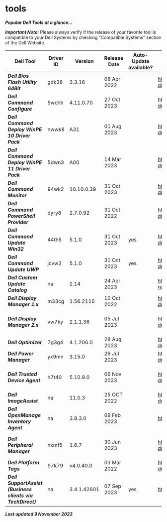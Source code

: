 # tools 

***Popular Dell Tools at a glance...*** 

 

***Important Note:*** Please always verify if the release of your favorite tool is compatible to your Dell Systems by checking "Compatible Systems" section of the Dell Website.  

 
|Dell Tool | Driver ID | Version | Release Date | Auto-Update available? | Link | Comments |
|----|----|----|----|----|----|----|
| ***Dell Bios Flash Utility 64Bit*** | gdk36 | 3.3.16 | 08 Apr 2022 | | https://www.dell.com/support/home/en-us/drivers/driversdetails?driverid=gdk36 |na | 
|***Dell Command Configure*** | 5wchh | 4.11.0.70 | 27 Oct 2023| | https://www.dell.com/support/home/en-us/drivers/driversdetails?driverid=5wchh|na | 
|***Dell Command Deploy WinPE 10 Driver Pack*** | hwwk8 | A31 | 01 Aug 2023 | | https://www.dell.com/support/home/en-us/drivers/driversdetails?driverid=hwwk8 | Driver Pack summary > https://www.dell.com/support/kbdoc/en-us/000108642/winpe-10-driver-pack | 
|***Dell Command Deploy WinPE 11 Driver Pack*** | 5dwn3 | A00 | 14 Mar 2023 | | https://www.dell.com/support/home/en-us/drivers/driversdetails?driverid=5dwn3 | Driver Pack summary > https://www.dell.com/support/kbdoc/en-us/000211541/winpe-11-driver-pack | 
|***Dell Command Monitor*** | 94wk2 | 10.10.0.39 | 31 Oct 2023 | | https://www.dell.com/support/home/en-us/drivers/driversdetails?driverid=94wk2 |na | 
|***Dell Command PowerShell Provider*** | dyry8 | 2.7.0.92 | 31 Oct 2022| | https://www.dell.com/support/home/en-us/drivers/driversdetails?driverid=dyry8 |na | 
|***Dell Command Update Win32*** | 44th5 | 5.1.0 | 31 Oct 2023 | yes | https://www.dell.com/support/home/en-us/drivers/driversdetails?driverid=44th5 |This is the last Win32 version of DCU 
|***Dell Command Update UWP*** | jcvw3 | 5.1.0 | 31 Oct 2023 | yes | https://www.dell.com/support/home/en-us/drivers/driversdetails?driverid=jcvw3 |This is the UWP version 
|***Dell Custom Update Catalog*** | na | 2.14 | 24 Apr 2023 | | https://www.dell.com/support/manuals/en-us/command-cloud-repository-manager/sa_updatecatalog_dccrm_internal_r-notes | na | 
|***Dell Display Manager 1.x*** | m33cg | 1.56.2110| 10 Oct 2022 | | https://www.dell.com/support/home/en-us/drivers/driversdetails?driverid=m33cg | Alternative download via https://www.delldisplaymanager.com/ | 
|***Dell Display Manager 2.x*** | vw7ky | 2.1.1.36| 05 Jul 2023 | | https://www.dell.com/support/home/en-us/drivers/driversdetails?driverid=vw7ky | Alternative link https://www.dell.com/support/home/en-us/product-support/product/dell-display-peripheral-manager/drivers |  
|***Dell Optimizer*** | 7g3g4 | 4.1.206.0 | 28 Aug 2023 |  | https://www.dell.com/support/home/en-us/drivers/driversdetails?driverid=7g3g4 | www.dell.com/optimizer | 
|***Dell Power Manager*** | yx9mn| 3.15.0 | 26 Jul 2023 | | https://www.dell.com/support/home/en-us/drivers/driversdetails?driverid=yx9mn| The Dell Power Manager is now integrated into Dell Optimizer | 
|***Dell Trusted Device Agent*** | h7t40 | 5.10.9.0 | 06 Nov 2023| | https://www.dell.com/support/home/en-us/drivers/driversdetails?driverid=h7t40| Alternative https://www.dell.com/support/home/en-us/product-support/product/trusted-device/drivers | 
|***Dell ImageAssist*** | na | 11.0.3| 25 OCT 2022 | | https://www.delltechnologies.com/en-us/services/support-deployment-technologies/image-assist.htm | na | 
|***Dell OpenManage Inventory Agent*** | na | 3.8.3.0 | 09 Feb 2023 | | https://downloads.dell.com/FOLDER09552812M/1/DSIAPC_3.8.3.0.msi | na | 
|***Dell Peripheral Manager*** | nxmf5 | 1.6.7 | 30 Jun 2023 | | https://www.dell.com/support/home/en-us/drivers/driversdetails?driverid=nxmf5 | Alternative link https://www.dell.com/support/home/en-us/product-support/product/dell-peripheral-manager/drivers | 
|***Dell Platform Tags*** | 97k79 | v4.0.40.0 | 03 Mar 2022 | | https://www.dell.com/support/home/en-us/drivers/driversdetails?driverid=97k79 | na | 
|***Dell SupportAssist (Business clients via TechDirect)*** | na | 3.4.1.42601| 07 Sep 2023 | yes | https://tdm.dell.com/portal/ | na | 
 

 

***Last updated 9 November 2023*** 
